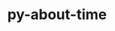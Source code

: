 ---
title: "py-about-time"
layout: cache
categories: [package, develop]
meta: {"compilers": ["none"], "num_specs": 32, "num_specs_by_stack": {"root": 32}, "oss": ["ubuntu22.04"], "platforms": ["linux"], "stacks": ["root"], "targets": ["x86_64_v3"], "versions": ["4.2.1"]}
spec_details: [{"compiler": "none", "hash": "2f2avaohfnhs75fgodwm5kiveyqwdsbj", "os": "ubuntu22.04", "platform": "linux", "size": "-", "stacks": ["root"], "target": "x86_64_v3", "variants": ["build_system=python_pip"], "versions": ["4.2.1"]}, {"compiler": "none", "hash": "2n7q2oyiwj4jkwyvprbhnkyohadus4vy", "os": "ubuntu22.04", "platform": "linux", "size": "-", "stacks": ["root"], "target": "x86_64_v3", "variants": ["build_system=python_pip"], "versions": ["4.2.1"]}, {"compiler": "none", "hash": "2oyx5tumrscza5g6gktcudqgpuupmg3w", "os": "ubuntu22.04", "platform": "linux", "size": "-", "stacks": ["root"], "target": "x86_64_v3", "variants": ["build_system=python_pip"], "versions": ["4.2.1"]}, {"compiler": "none", "hash": "2x7ps6v4mgd6yugpfbkkb64gjt4qzbpg", "os": "ubuntu22.04", "platform": "linux", "size": "-", "stacks": ["root"], "target": "x86_64_v3", "variants": ["build_system=python_pip"], "versions": ["4.2.1"]}, {"compiler": "none", "hash": "34lf2ajabu3lbfudeuif63guminezumn", "os": "ubuntu22.04", "platform": "linux", "size": "-", "stacks": ["root"], "target": "x86_64_v3", "variants": ["build_system=python_pip"], "versions": ["4.2.1"]}, {"compiler": "none", "hash": "4h65oyqwbcgz637me7iwiezrwnung3va", "os": "ubuntu22.04", "platform": "linux", "size": "-", "stacks": ["root"], "target": "x86_64_v3", "variants": ["build_system=python_pip"], "versions": ["4.2.1"]}, {"compiler": "none", "hash": "ase6otpfdlrjgwa2u62cymnnkbrlt2h6", "os": "ubuntu22.04", "platform": "linux", "size": "-", "stacks": ["root"], "target": "x86_64_v3", "variants": ["build_system=python_pip"], "versions": ["4.2.1"]}, {"compiler": "none", "hash": "ccnxhoagbcrqsavbqagegf3wp3ehemv5", "os": "ubuntu22.04", "platform": "linux", "size": "-", "stacks": ["root"], "target": "x86_64_v3", "variants": ["build_system=python_pip"], "versions": ["4.2.1"]}, {"compiler": "none", "hash": "djhfgaawd5vgs52tpccgmqmzn2ahzfmw", "os": "ubuntu22.04", "platform": "linux", "size": "-", "stacks": ["root"], "target": "x86_64_v3", "variants": ["build_system=python_pip"], "versions": ["4.2.1"]}, {"compiler": "none", "hash": "fgpyxbpbirms5dpz4lkfimb72ndshhmw", "os": "ubuntu22.04", "platform": "linux", "size": "-", "stacks": ["root"], "target": "x86_64_v3", "variants": ["build_system=python_pip"], "versions": ["4.2.1"]}, {"compiler": "none", "hash": "jha2kiy2m53xlncmf76yjcpgqotlbepd", "os": "ubuntu22.04", "platform": "linux", "size": "-", "stacks": ["root"], "target": "x86_64_v3", "variants": ["build_system=python_pip"], "versions": ["4.2.1"]}, {"compiler": "none", "hash": "js5tozuzmozecrbc5kol72f65jibonwl", "os": "ubuntu22.04", "platform": "linux", "size": "-", "stacks": ["root"], "target": "x86_64_v3", "variants": ["build_system=python_pip"], "versions": ["4.2.1"]}, {"compiler": "none", "hash": "jsw23zfrfcfcxhxm4icrrz3blnuchbvu", "os": "ubuntu22.04", "platform": "linux", "size": "-", "stacks": ["root"], "target": "x86_64_v3", "variants": ["build_system=python_pip"], "versions": ["4.2.1"]}, {"compiler": "none", "hash": "l3x2rpv4neabzsjrili2gxom2orcxhvq", "os": "ubuntu22.04", "platform": "linux", "size": "-", "stacks": ["root"], "target": "x86_64_v3", "variants": ["build_system=python_pip"], "versions": ["4.2.1"]}, {"compiler": "none", "hash": "lajjzamhuqd3t6rjros4nsp3z2c7ecqi", "os": "ubuntu22.04", "platform": "linux", "size": "-", "stacks": ["root"], "target": "x86_64_v3", "variants": ["build_system=python_pip"], "versions": ["4.2.1"]}, {"compiler": "none", "hash": "lrrwliiz2mjbn2ej6tfcbmv5uamcln5g", "os": "ubuntu22.04", "platform": "linux", "size": "-", "stacks": ["root"], "target": "x86_64_v3", "variants": ["build_system=python_pip"], "versions": ["4.2.1"]}, {"compiler": "none", "hash": "lzvjpw5nejj6oqxvgptbnu2igywubfnu", "os": "ubuntu22.04", "platform": "linux", "size": "-", "stacks": ["root"], "target": "x86_64_v3", "variants": ["build_system=python_pip"], "versions": ["4.2.1"]}, {"compiler": "none", "hash": "meqkhy4sus7ecxctu77vrcouzuqz4cnb", "os": "ubuntu22.04", "platform": "linux", "size": "-", "stacks": ["root"], "target": "x86_64_v3", "variants": ["build_system=python_pip"], "versions": ["4.2.1"]}, {"compiler": "none", "hash": "oxqyjyfi2xiu7zf2dassi6jv2qouoeka", "os": "ubuntu22.04", "platform": "linux", "size": "-", "stacks": ["root"], "target": "x86_64_v3", "variants": ["build_system=python_pip"], "versions": ["4.2.1"]}, {"compiler": "none", "hash": "pboy5w3awucbganwgfbr3wwqyyae36g3", "os": "ubuntu22.04", "platform": "linux", "size": "-", "stacks": ["root"], "target": "x86_64_v3", "variants": ["build_system=python_pip"], "versions": ["4.2.1"]}, {"compiler": "none", "hash": "pcaj6bmp6bdtcxhwxkrwk5rmt2icvnvt", "os": "ubuntu22.04", "platform": "linux", "size": "-", "stacks": ["root"], "target": "x86_64_v3", "variants": ["build_system=python_pip"], "versions": ["4.2.1"]}, {"compiler": "none", "hash": "peb3w2fjm5riq5g3tbfac7lsa7cjtacb", "os": "ubuntu22.04", "platform": "linux", "size": "-", "stacks": ["root"], "target": "x86_64_v3", "variants": ["build_system=python_pip"], "versions": ["4.2.1"]}, {"compiler": "none", "hash": "qbjqa6cg2mha3ynd4vpcy47c4plq77yo", "os": "ubuntu22.04", "platform": "linux", "size": "-", "stacks": ["root"], "target": "x86_64_v3", "variants": ["build_system=python_pip"], "versions": ["4.2.1"]}, {"compiler": "none", "hash": "rfzgdkymlqezthfdsz2wpa4jvdnmw5zj", "os": "ubuntu22.04", "platform": "linux", "size": "-", "stacks": ["root"], "target": "x86_64_v3", "variants": ["build_system=python_pip"], "versions": ["4.2.1"]}, {"compiler": "none", "hash": "to3ate3bzvrjaqtubaixuj27apdnmpft", "os": "ubuntu22.04", "platform": "linux", "size": "-", "stacks": ["root"], "target": "x86_64_v3", "variants": ["build_system=python_pip"], "versions": ["4.2.1"]}, {"compiler": "none", "hash": "uitmz6cd3rinlc4j45qczwfcocady7it", "os": "ubuntu22.04", "platform": "linux", "size": "-", "stacks": ["root"], "target": "x86_64_v3", "variants": ["build_system=python_pip"], "versions": ["4.2.1"]}, {"compiler": "none", "hash": "vtvscbomamd4syqb7a2r2egq2hjwtszp", "os": "ubuntu22.04", "platform": "linux", "size": "-", "stacks": ["root"], "target": "x86_64_v3", "variants": ["build_system=python_pip"], "versions": ["4.2.1"]}, {"compiler": "none", "hash": "wwo3prszd4oywb2ldsrfcgu7z45nu6lp", "os": "ubuntu22.04", "platform": "linux", "size": "-", "stacks": ["root"], "target": "x86_64_v3", "variants": ["build_system=python_pip"], "versions": ["4.2.1"]}, {"compiler": "none", "hash": "x5ndfgk62ges72ywruop7oxrmo3yp7cs", "os": "ubuntu22.04", "platform": "linux", "size": "-", "stacks": ["root"], "target": "x86_64_v3", "variants": ["build_system=python_pip"], "versions": ["4.2.1"]}, {"compiler": "none", "hash": "x7hg4zzne3qqbre5e6dnvr5xtl2jnidg", "os": "ubuntu22.04", "platform": "linux", "size": "-", "stacks": ["root"], "target": "x86_64_v3", "variants": ["build_system=python_pip"], "versions": ["4.2.1"]}, {"compiler": "none", "hash": "ynjg3o223fmwrzhx34ccdjw7xxy5ws7n", "os": "ubuntu22.04", "platform": "linux", "size": "-", "stacks": ["root"], "target": "x86_64_v3", "variants": ["build_system=python_pip"], "versions": ["4.2.1"]}, {"compiler": "none", "hash": "zl33ld7tcovkciyxvtrfscz56v2d65oe", "os": "ubuntu22.04", "platform": "linux", "size": "-", "stacks": ["root"], "target": "x86_64_v3", "variants": ["build_system=python_pip"], "versions": ["4.2.1"]}]
---